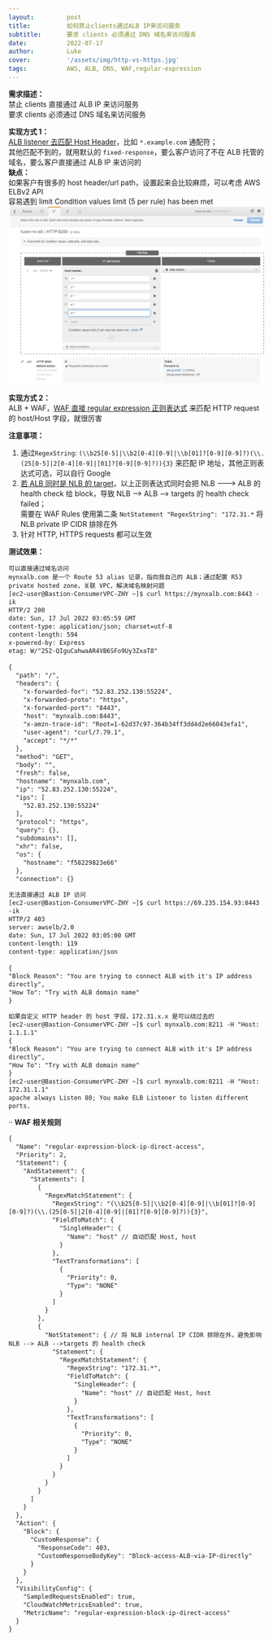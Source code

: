 ```yaml
---
layout:         post
title:          如何禁止clients通过ALB IP来访问服务
subtitle:		要求 clients 必须通过 DNS 域名来访问服务  
date:           2022-07-17
author:         Luke
cover:          '/assets/img/http-vs-https.jpg'
tags:           AWS, ALB, DNS, WAF,regular-expression
---
```


**需求描述：**    
禁止 clients 直接通过 ALB IP 来访问服务  
要求 clients 必须通过 DNS 域名来访问服务  

**实现方式 1：**  
[ALB listener 去匹配 Host Header](https://docs.amazonaws.cn/en_us/elasticloadbalancing/latest/application/load-balancer-listeners.html)，比如 `*.example.com` 通配符；  
其他匹配不到的，就用默认的 `fixed-response`，要么客户访问了不在 ALB 托管的域名，要么客户直接通过 ALB IP 来访问的  
__缺点：__  
    如果客户有很多的 host header/url path，设置起来会比较麻烦，可以考虑 AWS ELBv2 API  
    容易遇到 limit Condition values limit (5 per rule) has been met  
![图 3](/assets/img/IMG_20220715-120628901.png)  

**实现方式 2：**  
ALB + WAF，[WAF 直接 regular expression 正则表达式](https://docs.amazonaws.cn/en_us/waf/latest/developerguide/waf-rule-statement-type-regex-match.html) 来匹配 HTTP request 的 host/Host 字段，就很厉害  

__注意事项：__  
1. 通过`RegexString`: `(\\b25[0-5]|\\b2[0-4][0-9]|\\b[01]?[0-9][0-9]?)(\\.(25[0-5]|2[0-4][0-9]|[01]?[0-9][0-9]?)){3}` 来匹配 IP 地址，其他正则表达式可选，可以自行 Google  
2. [若 ALB 同时是 NLB 的 target](https://aws.amazon.com/premiumsupport/knowledge-center/alb-static-ip/)，以上正则表达式同时会把 NLB ---> ALB 的 health check 给 block，导致 NLB --> ALB --> targets 的 health check failed；  
需要在 WAF Rules 使用第二条 `NotStatement "RegexString": "172.31.*` 将 NLB private IP CIDR 排除在外  
3. 针对 HTTP, HTTPS requests 都可以生效  

__测试效果：__  
```
可以直接通过域名访问
mynxalb.com 是一个 Route 53 alias 记录，指向我自己的 ALB；通过配置 R53 private hosted zone，关联 VPC，解决域名映射问题
[ec2-user@Bastion-ConsumerVPC-ZHY ~]$ curl https://mynxalb.com:8443 -ik
HTTP/2 200
date: Sun, 17 Jul 2022 03:05:59 GMT
content-type: application/json; charset=utf-8
content-length: 594
x-powered-by: Express
etag: W/"252-QIguCahwaAR4VB6SFo9Uy3ZxaT8"

{
  "path": "/",
  "headers": {
    "x-forwarded-for": "52.83.252.130:55224",
    "x-forwarded-proto": "https",
    "x-forwarded-port": "8443",
    "host": "mynxalb.com:8443",
    "x-amzn-trace-id": "Root=1-62d37c97-364b34ff3dd4d2e66043efa1",
    "user-agent": "curl/7.79.1",
    "accept": "*/*"
  },
  "method": "GET",
  "body": "",
  "fresh": false,
  "hostname": "mynxalb.com",
  "ip": "52.83.252.130:55224",
  "ips": [
    "52.83.252.130:55224"
  ],
  "protocol": "https",
  "query": {},
  "subdomains": [],
  "xhr": false,
  "os": {
    "hostname": "f58229823e66"
  },
  "connection": {}
```

```
无法直接通过 ALB IP 访问
[ec2-user@Bastion-ConsumerVPC-ZHY ~]$ curl https://69.235.154.93:8443 -ik
HTTP/2 403
server: awselb/2.0
date: Sun, 17 Jul 2022 03:05:00 GMT
content-length: 119
content-type: application/json

{
"Block Reason": "You are trying to connect ALB with it's IP address directly",
"How To": "Try with ALB domain name"
}
```

```
如果自定义 HTTP header 的 host 字段，172.31.x.x 是可以绕过去的
[ec2-user@Bastion-ConsumerVPC-ZHY ~]$ curl mynxalb.com:8211 -H "Host: 1.1.1.1"
{
"Block Reason": "You are trying to connect ALB with it's IP address directly",
"How To": "Try with ALB domain name"
}
[ec2-user@Bastion-ConsumerVPC-ZHY ~]$ curl mynxalb.com:8211 -H "Host: 172.31.1.1"
apache always Listen 80; You make ELB Listener to listen different ports.
```
··
__WAF 相关规则__  
```
{
  "Name": "regular-expression-block-ip-direct-access",
  "Priority": 2,
  "Statement": {
    "AndStatement": {
      "Statements": [
        {
          "RegexMatchStatement": {
            "RegexString": "(\\b25[0-5]|\\b2[0-4][0-9]|\\b[01]?[0-9][0-9]?)(\\.(25[0-5]|2[0-4][0-9]|[01]?[0-9][0-9]?)){3}",
            "FieldToMatch": {
              "SingleHeader": {
                "Name": "host" // 自动匹配 Host, host
              }
            },
            "TextTransformations": [
              {
                "Priority": 0,
                "Type": "NONE"
              }
            ]
          }
        },
        {
          "NotStatement": { // 将 NLB internal IP CIDR 排除在外，避免影响 NLB --> ALB -->targets 的 health check
            "Statement": {
              "RegexMatchStatement": {
                "RegexString": "172.31.*",
                "FieldToMatch": {
                  "SingleHeader": {
                    "Name": "host" // 自动匹配 Host, host
                  }
                },
                "TextTransformations": [
                  {
                    "Priority": 0,
                    "Type": "NONE"
                  }
                ]
              }
            }
          }
        }
      ]
    }
  },
  "Action": {
    "Block": {
      "CustomResponse": {
        "ResponseCode": 403,
        "CustomResponseBodyKey": "Block-access-ALB-via-IP-directly"
      }
    }
  },
  "VisibilityConfig": {
    "SampledRequestsEnabled": true,
    "CloudWatchMetricsEnabled": true,
    "MetricName": "regular-expression-block-ip-direct-access"
  }
}
```
